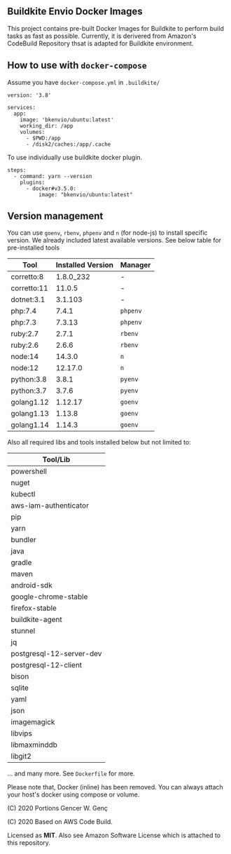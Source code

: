 ## Buildkite Envio Docker Images



This project contains pre-built Docker Images for Buildkite to perform build tasks as fast as possible. Currently, it is derivered from Amazon's CodeBuild Repository thsat is adapted for Buildkite environment.



## How to use with `docker-compose`



Assume you have `docker-compose.yml` in `.buildkite/`

```
version: '3.8'

services:
  app:
    image: 'bkenvio/ubuntu:latest'
    working_dir: /app
    volumes:
      - $PWD:/app
      - /disk2/caches:/app/.cache
```

To use individually use buildkite docker plugin.

```
steps:
  - command: yarn --version
    plugins:
      - docker#v3.5.0:
          image: "bkenvio/ubuntu:latest"
```



## Version management



You can use `goenv`, `rbenv`, `phpenv` and `n` (for node-js) to install specific version. We already included latest available versions. See below table for pre-installed tools

| **Tool**    | **Installed Version** | **Manager** |
| ----------- | --------------------- | ----------- |
| corretto:8  | 1.8.0_232             | -           |
| corretto:11 | 11.0.5                | -           |
| dotnet:3.1  | 3.1.103               | -           |
| php:7.4     | 7.4.1                 | `phpenv`    |
| php:7.3     | 7.3.13                | `phpenv`    |
| ruby:2.7    | 2.7.1                 | `rbenv`     |
| ruby:2.6    | 2.6.6                 | `rbenv`     |
| node:14     | 14.3.0                | `n`         |
| node:12     | 12.17.0               | `n`         |
| python:3.8  | 3.8.1                 | `pyenv`     |
| python:3.7  | 3.7.6                 | `pyenv`     |
| golang1.12  | 1.12.17               | `goenv`     |
| golang1.13  | 1.13.8                | `goenv`     |
| golang1.14  | 1.14.3                | `goenv`     |



Also all required libs and tools installed below but not limited to:



| **Tool/Lib**             |
| ------------------------ |
| powershell               |
| nuget                    |
| kubectl                  |
| aws-iam-authenticator    |
| pip                      |
| yarn                     |
| bundler                  |
| java                     |
| gradle                   |
| maven                    |
| android-sdk              |
| google-chrome-stable     |
| firefox-stable           |
| buildkite-agent          |
| stunnel                  |
| jq                       |
| postgresql-12-server-dev |
| postgresql-12-client     |
| bison                    |
| sqlite                   |
| yaml                     |
| json                     |
| imagemagick              |
| libvips                  |
| libmaxminddb             |
| libgit2                  |

... and many more. See `Dockerfile` for more.



Please note that, Docker (inline) has been removed. You can always attach your host's docker using compose or volume.



(C) 2020 Portions Gencer W. Genç

(C) 2020 Based on AWS Code Build.

Licensed as **MIT**. Also see Amazon Software License which is attached to this repository.

